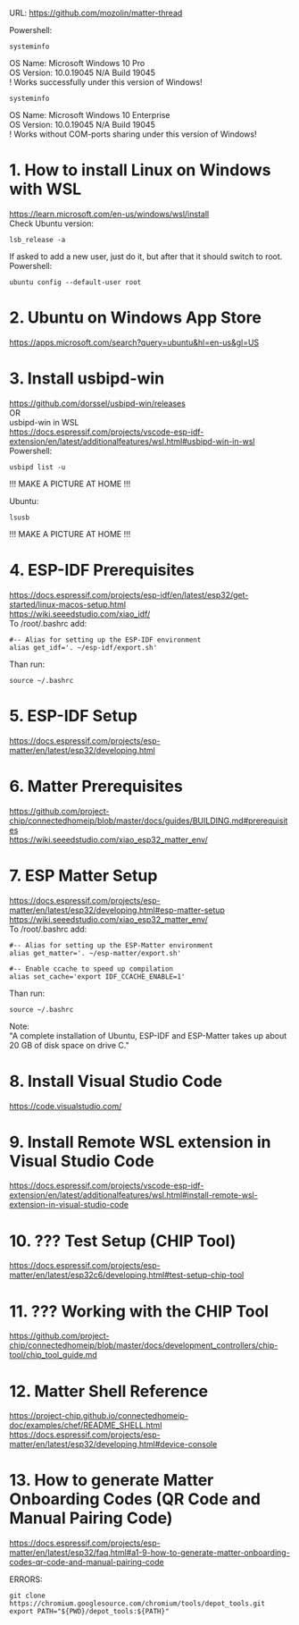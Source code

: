 URL: https://github.com/mozolin/matter-thread  

Powershell:  
~~~
systeminfo  
~~~
OS Name: Microsoft Windows 10 Pro  
OS Version: 10.0.19045 N/A Build 19045  
! Works successfully under this version of Windows!  
~~~  
systeminfo  
~~~
OS Name: Microsoft Windows 10 Enterprise  
OS Version: 10.0.19045 N/A Build 19045  
! Works without COM-ports sharing under this version of Windows!  
  
  
# 1. How to install Linux on Windows with WSL  
https://learn.microsoft.com/en-us/windows/wsl/install  
Check Ubuntu version:  
~~~
lsb_release -a  
~~~
If asked to add a new user, just do it, but after that it should switch to root.  
Powershell:  
~~~
ubuntu config --default-user root  
~~~
  
# 2. Ubuntu on Windows App Store  
https://apps.microsoft.com/search?query=ubuntu&hl=en-us&gl=US  
  
# 3. Install usbipd-win  
https://github.com/dorssel/usbipd-win/releases  
OR  
usbipd-win in WSL  
https://docs.espressif.com/projects/vscode-esp-idf-extension/en/latest/additionalfeatures/wsl.html#usbipd-win-in-wsl  
Powershell:  
~~~
usbipd list -u  
~~~
!!! MAKE A PICTURE AT HOME !!!  
  
Ubuntu:  
~~~
lsusb  
~~~
!!! MAKE A PICTURE AT HOME !!!  
  
# 4. ESP-IDF Prerequisites  
https://docs.espressif.com/projects/esp-idf/en/latest/esp32/get-started/linux-macos-setup.html  
https://wiki.seeedstudio.com/xiao_idf/  
To /root/.bashrc add:  
~~~
#-- Alias for setting up the ESP-IDF environment  
alias get_idf='. ~/esp-idf/export.sh'  
~~~
Than run:  
~~~
source ~/.bashrc  
~~~
  
# 5. ESP-IDF Setup  
https://docs.espressif.com/projects/esp-matter/en/latest/esp32/developing.html  
  
# 6. Matter Prerequisites  
https://github.com/project-chip/connectedhomeip/blob/master/docs/guides/BUILDING.md#prerequisites  
https://wiki.seeedstudio.com/xiao_esp32_matter_env/
  
# 7. ESP Matter Setup  
https://docs.espressif.com/projects/esp-matter/en/latest/esp32/developing.html#esp-matter-setup  
https://wiki.seeedstudio.com/xiao_esp32_matter_env/  
To /root/.bashrc add:  
~~~
#-- Alias for setting up the ESP-Matter environment  
alias get_matter='. ~/esp-matter/export.sh'  
  
#-- Enable ccache to speed up compilation  
alias set_cache='export IDF_CCACHE_ENABLE=1'  
~~~
Than run:  
~~~
source ~/.bashrc  
~~~
  
Note:  
"A complete installation of Ubuntu, ESP-IDF and ESP-Matter takes up about 20 GB of disk space on drive C."  
  
# 8. Install Visual Studio Code  
https://code.visualstudio.com/  
  
# 9. Install Remote WSL extension in Visual Studio Code  
https://docs.espressif.com/projects/vscode-esp-idf-extension/en/latest/additionalfeatures/wsl.html#install-remote-wsl-extension-in-visual-studio-code  
  
# 10. ??? Test Setup (CHIP Tool)  
https://docs.espressif.com/projects/esp-matter/en/latest/esp32c6/developing.html#test-setup-chip-tool  
  
# 11. ??? Working with the CHIP Tool  
https://github.com/project-chip/connectedhomeip/blob/master/docs/development_controllers/chip-tool/chip_tool_guide.md  
  
# 12. Matter Shell Reference  
https://project-chip.github.io/connectedhomeip-doc/examples/chef/README_SHELL.html  
https://docs.espressif.com/projects/esp-matter/en/latest/esp32/developing.html#device-console  
  
# 13. How to generate Matter Onboarding Codes (QR Code and Manual Pairing Code)  
https://docs.espressif.com/projects/esp-matter/en/latest/esp32/faq.html#a1-9-how-to-generate-matter-onboarding-codes-qr-code-and-manual-pairing-code  
  
  
  
ERRORS:  
~~~  
git clone https://chromium.googlesource.com/chromium/tools/depot_tools.git  
export PATH="${PWD}/depot_tools:${PATH}"  
~~~  
